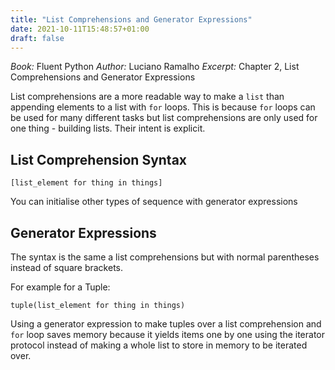 ```yaml
---
title: "List Comprehensions and Generator Expressions"
date: 2021-10-11T15:48:57+01:00
draft: false
---
```

*Book:* Fluent Python
*Author:* Luciano Ramalho
*Excerpt:* Chapter 2, List Comprehensions and Generator Expressions

List comprehensions are a more readable way to make a `list` than appending elements to a list with `for` loops. This is because `for` loops can be used for many different tasks but list comprehensions are only used for one thing - building lists. Their intent is explicit.

## List Comprehension Syntax
`[list_element for thing in things]`    

You can initialise other types of sequence with generator expressions

## Generator Expressions
The syntax is the same a list comprehensions but with normal parentheses instead of square brackets. 

For example for a Tuple:

`tuple(list_element for thing in things)`   

Using a generator expression to make tuples over a list comprehension and `for` loop saves memory because it yields items one by one using the iterator protocol instead of making a whole list to store in memory to be iterated over.
